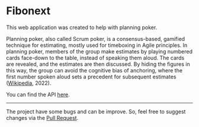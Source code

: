 # Fibonext

This web application was created to help with planning poker.

Planning poker, also called Scrum poker, is a consensus-based, gamified technique for estimating, mostly used for timeboxing in Agile principles. In planning poker, members of the group make estimates by playing numbered cards face-down to the table, instead of speaking them aloud. The cards are revealed, and the estimates are then discussed. By hiding the figures in this way, the group can avoid the cognitive bias of anchoring, where the first number spoken aloud sets a precedent for subsequent estimates ([Wikipedia](https://en.wikipedia.org/wiki/Planning_poker), 2022).

You can find the API [here](https://github.com/jonasexplore/fibonext-api).

---

The project have some bugs and can be improve. So, feel free to suggest changes via the [Pull Request](https://github.com/jonasexplore/fibonext/pulls).
